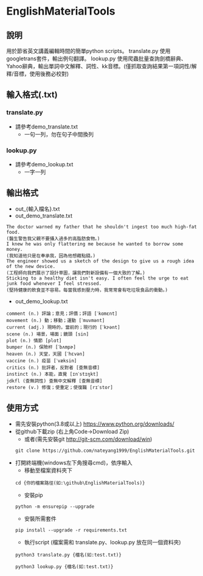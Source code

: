 # EnglishMaterialTools
## 說明
用於節省英文講義編輯時間的簡單python scripts。
translate.py 使用googletrans套件，輸出例句翻譯。
lookup.py 使用爬蟲批量查詢劍橋辭典、Yahoo辭典，輸出單詞中文解釋、詞性、kk音標。(僅抓取查詢結果第一項詞性/解釋/音標，使用後務必校對)
## 輸入格式(.txt)
### translate.py
* 請參考demo_translate.txt
    * 一句一列，勿在句子中間換列
### lookup.py
* 請參考demo_lookup.txt
    * 一字一列
## 輸出格式
* out_{輸入檔名}.txt
* out_demo_translate.txt
```
The doctor warned my father that he shouldn't ingest too much high-fat food.
(醫生警告我父親不要攝入過多的高脂肪食物。)
I knew he was only flattering me because he wanted to borrow some money.
(我知道他只是在奉承我，因為他想藉點錢。)
The engineer showed us a sketch of the design to give us a rough idea of the new device.
(工程師向我們展示了設計草圖，讓我們對新設備有一個大致的了解。)
Sticking to a healthy diet isn't easy. I often feel the urge to eat junk food whenever I feel stressed.
(堅持健康的飲食並不容易。每當我感到壓力時，我常常會有吃垃圾食品的衝動。)
```
* out_demo_lookup.txt
```
comment (n.) 評論；意見；評價；評語 [ˋkɑmɛnt] 
movement (n.) 動；移動；運動 [ˋmuvmənt] 
current (adj.) 現時的，當前的；現行的 [ˋkɝənt] 
scene (n.) 場景，場面；鏡頭 [sin] 
plot (n.) 情節 [plɑt] 
bumper (n.) 保險杆 [ˋbʌmpɚ] 
heaven (n.) 天堂，天國 [ˋhɛvən] 
vaccine (n.) 疫苗 [ˋvæksin] 
critics (n.) 批評者，反對者 [查無音標]
instinct (n.) 本能，直覺 [ɪnˋstɪŋkt] 
jdkfl (查無詞性) 查無中文解釋 [查無音標]
restore (v.) 修復；使重定；使復職 [rɪˋstor] 
```

## 使用方式
* 需先安裝python(3.8或以上) https://www.python.org/downloads/
* 從github下載zip (右上角Code->Download Zip)
    * 或者(需先安裝git http://git-scm.com/download/win)  
    ```
    git clone https://github.com/nateyang1999/EnglishMaterialTools.git
    ```
* 打開終端機(windows左下角搜尋cmd)，依序輸入
    * 移動至檔案資料夾下
    ```
    cd {你的檔案路徑(如:\github\EnglishMaterialTools)}
    ```
    * 安裝pip
    ```
    python -m ensurepip --upgrade
    ```
    * 安裝所需套件
    ```
    pip install --upgrade -r requirements.txt
    ```
    * 執行script (檔案需和 translate.py、lookup.py 放在同一個資料夾)
    ```
    python3 translate.py {檔名(如:test.txt)}
    ```
    ```
    python3 lookup.py {檔名(如:test.txt)}
    ```
